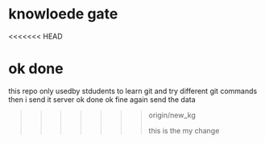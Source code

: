 # knowloede gate
<<<<<<< HEAD

ok done
=======
this repo only usedby stdudents to learn git and  try different git commands
then i send it server
ok done
ok fine
again send the data
>>>>>>> origin/new_kg
>>>>>>>
>>>>>>> this is the my change
